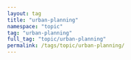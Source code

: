 ```yaml
---
layout: tag
title: "urban-planning"
namespace: "topic"
tag: "urban-planning"
full_tag: "topic/urban-planning"
permalink: /tags/topic/urban-planning/
---
```

